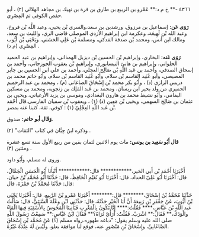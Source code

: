 ٤٣٦٦ -** خ م د:** عَمْرو بن الربيع بن طارق بن قرة بن نهيك بن مجاهد الهلالي (٢) ، أبو حفص الكوفي ثم المِصْرِي.

**رَوَى عَن:** إسماعيل بن مرزوق، ورشدين بن سعد،والسري بْن يحيى، وعبد اللَّه بْن فروخ، وعبد الله بْن لَهِيعَة، وعكرمة ابن إبراهيم الأزدي الموصلي قاضي الري، والليث بن سعد، ومالك ابن أنس، ومحمد بْن صدقة الفدكي، ومسلمة بْن عَلِي الخشني، ويَحْيَى بْن أَيُّوب المِصْرِي (م د) .

**رَوَى عَنه:** البخاري، وإبراهيم بْن الحسين بْن ديزيل الهمذاني، وإبراهيم بن عبد الحميد الحلواني، وإبراهيم بن هانئ النيسابوري، وإبراهيم بْن يعقوب الجوزجاني، وأحمد بن إسحاق الصدفي، وأحمد بن عَبد اللَّهِ بْن صَالِح العجلي، وأحمد بن علي ابن الحسين بن جابر المصيصي، وأبو عُبَيد القاسم بْن سلام، وأَبُو عُبَيد القاسم بْن سلام، وأَبُو حاتم محمد بن دريس الرازي (د) ، وأَبُو بكر محمد بْن إِسْحَاقَ الصاغاني (م) ، ومحمد بن عبد الرحميم الحميري من ولد بحير ابن ريسان، ومحمد بن عَبد المَلِك بن زنجويه، ومحمد بن مسكين اليمامي، وأَبُو نشيط محمد بن هارون البغدادي، وموسى بن يزيد الأرغياني، ويحيى بن عثمان بن صَالِح السهمي، ويحيى بْن مَعِين (د) (١) ، ويعقوب بْن سفيان الفارسي.قال أَحْمَد بْن عَبد اللَّهِ العِجْلِيّ (١) : كوفي، ثقة، كتبنا عنه بمصر.

**وَقَال أبو حاتم:** صدوق.

وذكره ابنُ حِبَّان في كتاب "الثقات" (٢) .

**قال أَبُو سَعِيد بن يونس:** مات يوم الاثنين لثمان بقين من ربيع الأول سنة تسع عشرة ومئتين (٣) .

وروى له مسلم، وأَبُو داود.

أَخْبَرَنَا أَحْمَد بْن أَبي الخير،************ قال:************ أَنْبَأَنَا أَبُو الْحَسَنِ الْجَمَّالُ، قال: أَخْبَرَنَا أَبُو عَلِيّ الحداد، قال: أَخْبَرَنَا أَبُو نُعَيْمٍ الْحَافِظُ، قال: حَدَّثَنَا أَبُو مُحَمَّدِ بْنُ حيان، قال: حَدَّثَنَا مُحَمَّدُ بْنُ حَمْزَةَ، قال:

حَدَّثَنَا مُحَمَّدُ بْنُ إِسْحَاقَ،******** قال:******** أَخْبَرَنَا عَمْرو بْنُ الرَّبِيعِ، قال: أَخْبَرَنَا يَحْيَى بْنُ أَيُّوبَ، عَنْ جَعْفَرِ بْنِ رَبِيعَةَ أَنَّ أَبَا الْخَيْرِ حَدَّثَهُ، قال: حَدَّثَنِي ابْن وعْلَةَ السَّبَئِيُّ، قال: سَأَلْتُ عَبد اللَّهِ بْنَ عَبَّاسٍ،**** فَقُلْتُ:**** إِنَّا نَكُونُ بِالْمَغْرِبِ فَيَأْتِينَا الْمَجُوسُ بِالأَسْقِيَةِ فِيهَا الْمَاءُ والْوَدَكُ،** فَقَالَ:** اشْرَبْ. فَقُلْتُ: أَرَأْيٌ تُرَاهُ؟** فَقَالَ ابْنُ عَبَّاسٍ:** سَمِعْتُ رَسُولَ اللَّهِ صلى الله عليه وسلم يقول: "دباغه طهوره.رواه مسلم (١) عَنْ مُحَمَّد بْن إِسْحَاقَ الصَّاغَانِيِّ، وإِسْحَاقَ بْنِ مَنْصُورٍ عنه، فوقع لنا موافقة بعلو، ولَيْسَ لَهُ عِنْدَهُ غَيْرُهُ.